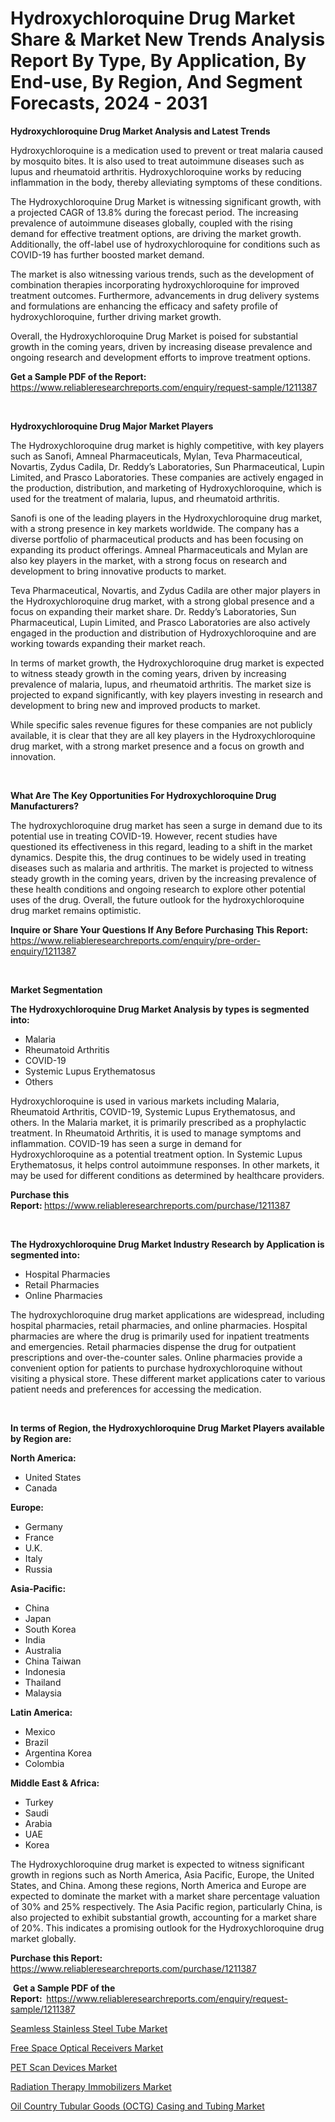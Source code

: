 <p><h1>Hydroxychloroquine Drug Market Share & Market New Trends Analysis Report By Type, By Application, By End-use, By Region, And Segment Forecasts, 2024 - 2031</h1></p><p><strong>Hydroxychloroquine Drug Market Analysis and Latest Trends</strong></p>
<p><p>Hydroxychloroquine is a medication used to prevent or treat malaria caused by mosquito bites. It is also used to treat autoimmune diseases such as lupus and rheumatoid arthritis. Hydroxychloroquine works by reducing inflammation in the body, thereby alleviating symptoms of these conditions.</p><p>The Hydroxychloroquine Drug Market is witnessing significant growth, with a projected CAGR of 13.8% during the forecast period. The increasing prevalence of autoimmune diseases globally, coupled with the rising demand for effective treatment options, are driving the market growth. Additionally, the off-label use of hydroxychloroquine for conditions such as COVID-19 has further boosted market demand.</p><p>The market is also witnessing various trends, such as the development of combination therapies incorporating hydroxychloroquine for improved treatment outcomes. Furthermore, advancements in drug delivery systems and formulations are enhancing the efficacy and safety profile of hydroxychloroquine, further driving market growth.</p><p>Overall, the Hydroxychloroquine Drug Market is poised for substantial growth in the coming years, driven by increasing disease prevalence and ongoing research and development efforts to improve treatment options.</p></p>
<p><strong>Get a Sample PDF of the Report:&nbsp;</strong> <a href="https://www.reliableresearchreports.com/enquiry/request-sample/1211387">https://www.reliableresearchreports.com/enquiry/request-sample/1211387</a></p>
<p>&nbsp;</p>
<p><strong>Hydroxychloroquine Drug Major Market Players</strong></p>
<p><p>The Hydroxychloroquine drug market is highly competitive, with key players such as Sanofi, Amneal Pharmaceuticals, Mylan, Teva Pharmaceutical, Novartis, Zydus Cadila, Dr. Reddy’s Laboratories, Sun Pharmaceutical, Lupin Limited, and Prasco Laboratories. These companies are actively engaged in the production, distribution, and marketing of Hydroxychloroquine, which is used for the treatment of malaria, lupus, and rheumatoid arthritis.</p><p>Sanofi is one of the leading players in the Hydroxychloroquine drug market, with a strong presence in key markets worldwide. The company has a diverse portfolio of pharmaceutical products and has been focusing on expanding its product offerings. Amneal Pharmaceuticals and Mylan are also key players in the market, with a strong focus on research and development to bring innovative products to market.</p><p>Teva Pharmaceutical, Novartis, and Zydus Cadila are other major players in the Hydroxychloroquine drug market, with a strong global presence and a focus on expanding their market share. Dr. Reddy’s Laboratories, Sun Pharmaceutical, Lupin Limited, and Prasco Laboratories are also actively engaged in the production and distribution of Hydroxychloroquine and are working towards expanding their market reach.</p><p>In terms of market growth, the Hydroxychloroquine drug market is expected to witness steady growth in the coming years, driven by increasing prevalence of malaria, lupus, and rheumatoid arthritis. The market size is projected to expand significantly, with key players investing in research and development to bring new and improved products to market.</p><p>While specific sales revenue figures for these companies are not publicly available, it is clear that they are all key players in the Hydroxychloroquine drug market, with a strong market presence and a focus on growth and innovation.</p></p>
<p>&nbsp;</p>
<p><strong>What Are The Key Opportunities For Hydroxychloroquine Drug Manufacturers?</strong></p>
<p><p>The hydroxychloroquine drug market has seen a surge in demand due to its potential use in treating COVID-19. However, recent studies have questioned its effectiveness in this regard, leading to a shift in the market dynamics. Despite this, the drug continues to be widely used in treating diseases such as malaria and arthritis. The market is projected to witness steady growth in the coming years, driven by the increasing prevalence of these health conditions and ongoing research to explore other potential uses of the drug. Overall, the future outlook for the hydroxychloroquine drug market remains optimistic.</p></p>
<p><strong>Inquire or Share Your Questions If Any Before Purchasing This Report:</strong> <a href="https://www.reliableresearchreports.com/enquiry/pre-order-enquiry/1211387">https://www.reliableresearchreports.com/enquiry/pre-order-enquiry/1211387</a></p>
<p>&nbsp;</p>
<p><strong>Market Segmentation</strong></p>
<p><strong>The Hydroxychloroquine Drug Market Analysis by types is segmented into:</strong></p>
<p><ul><li>Malaria</li><li>Rheumatoid Arthritis</li><li>COVID-19</li><li>Systemic Lupus Erythematosus</li><li>Others</li></ul></p>
<p><p>Hydroxychloroquine is used in various markets including Malaria, Rheumatoid Arthritis, COVID-19, Systemic Lupus Erythematosus, and others. In the Malaria market, it is primarily prescribed as a prophylactic treatment. In Rheumatoid Arthritis, it is used to manage symptoms and inflammation. COVID-19 has seen a surge in demand for Hydroxychloroquine as a potential treatment option. In Systemic Lupus Erythematosus, it helps control autoimmune responses. In other markets, it may be used for different conditions as determined by healthcare providers.</p></p>
<p><strong>Purchase this Report:&nbsp;</strong><a href="https://www.reliableresearchreports.com/purchase/1211387">https://www.reliableresearchreports.com/purchase/1211387</a></p>
<p>&nbsp;</p>
<p><strong>The Hydroxychloroquine Drug Market Industry Research by Application is segmented into:</strong></p>
<p><ul><li>Hospital Pharmacies</li><li>Retail Pharmacies</li><li>Online Pharmacies</li></ul></p>
<p><p>The hydroxychloroquine drug market applications are widespread, including hospital pharmacies, retail pharmacies, and online pharmacies. Hospital pharmacies are where the drug is primarily used for inpatient treatments and emergencies. Retail pharmacies dispense the drug for outpatient prescriptions and over-the-counter sales. Online pharmacies provide a convenient option for patients to purchase hydroxychloroquine without visiting a physical store. These different market applications cater to various patient needs and preferences for accessing the medication.</p></p>
<p>&nbsp;</p>
<p><strong>In terms of Region, the Hydroxychloroquine Drug Market Players available by Region are:</strong></p>
<p>
    <p> <strong> North America: </strong>
        <ul>
            <li>United States</li>
            <li>Canada</li>
        </ul>
        </p> 
    <p> <strong> Europe: </strong>
        <ul>
            <li>Germany</li>
            <li>France</li>
            <li>U.K.</li>
            <li>Italy</li>
            <li>Russia</li>
        </ul>
        </p> 
    <p> <strong> Asia-Pacific: </strong>
        <ul>
            <li>China</li>
            <li>Japan</li>
            <li>South Korea</li>
            <li>India</li>
            <li>Australia</li>
            <li>China Taiwan</li>
            <li>Indonesia</li>
            <li>Thailand</li>
            <li>Malaysia</li>
        </ul>
        </p> 
    <p> <strong> Latin America: </strong>
        <ul>
            <li>Mexico</li>
            <li>Brazil</li>
            <li>Argentina Korea</li>
            <li>Colombia</li>
        </ul>
        </p> 
    <p> <strong> Middle East & Africa: </strong>
        <ul>
            <li>Turkey</li>
            <li>Saudi</li>
            <li>Arabia</li>
            <li>UAE</li>
            <li>Korea</li>
        </ul>
    </p>
    </p>
<p><p>The Hydroxychloroquine drug market is expected to witness significant growth in regions such as North America, Asia Pacific, Europe, the United States, and China. Among these regions, North America and Europe are expected to dominate the market with a market share percentage valuation of 30% and 25% respectively. The Asia Pacific region, particularly China, is also projected to exhibit substantial growth, accounting for a market share of 20%. This indicates a promising outlook for the Hydroxychloroquine drug market globally.</p></p>
<p><strong>Purchase this Report: </strong><a href="https://www.reliableresearchreports.com/purchase/1211387">https://www.reliableresearchreports.com/purchase/1211387</a></p>
<p>&nbsp;<strong>Get a Sample PDF of the Report:&nbsp;&nbsp;</strong><a href="https://www.reliableresearchreports.com/enquiry/request-sample/1211387">https://www.reliableresearchreports.com/enquiry/request-sample/1211387</a></p>
<p><strong></strong></p>
<p><p><a href="https://github.com/dimitrishawkinswaynenp91rgz/Market-Research-Report-List-1/blob/main/seamless-stainless-steel-tube-market.md">Seamless Stainless Steel Tube Market</a></p><p><a href="https://medium.com/@judyhunter52/free-space-optical-receivers-market-analysis-its-cagr-market-segmentation-and-global-industry-8b1d93fec194">Free Space Optical Receivers Market</a></p><p><a href="https://medium.com/@judyhunter52/pet-scan-devices-market-size-cagr-trends-2024-2030-83b16b3775b7">PET Scan Devices Market</a></p><p><a href="https://medium.com/@besaosmani1903/radiation-therapy-immobilizers-market-insight-market-trends-growth-forecasted-from-2024-to-2031-60dc82f476b1">Radiation Therapy Immobilizers Market</a></p><p><a href="https://github.com/changoleonlaverguenzanoexiste/Market-Research-Report-List-2/blob/main/oil-country-tubular-goods-octg-casing-and-tubing-market.md">Oil Country Tubular Goods (OCTG) Casing and Tubing Market</a></p></p>